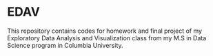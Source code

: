 # EDAV
This repository contains codes for homework and final project of my Exploratory Data Analysis and Visualization class from my M.S in Data Science program in Columbia University.
